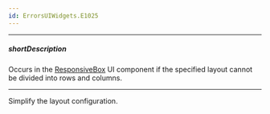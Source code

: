 ```yaml
---
id: ErrorsUIWidgets.E1025
---
```

---
##### shortDescription
Occurs in the [ResponsiveBox](/api-reference/10%20UI%20Components/dxResponsiveBox '/Documentation/ApiReference/UI_Components/dxResponsiveBox/') UI component if the specified layout cannot be divided into rows and columns.

---
Simplify the layout configuration.